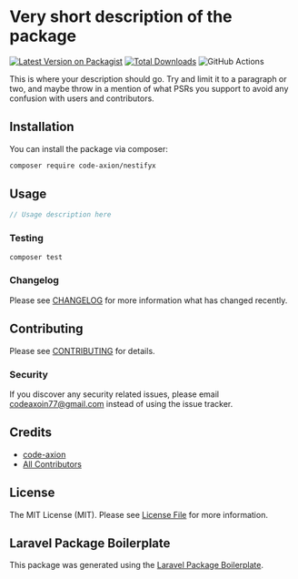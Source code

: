 # Very short description of the package

[![Latest Version on Packagist](https://img.shields.io/packagist/v/code-axion/nestifyx.svg?style=flat-square)](https://packagist.org/packages/code-axion/nestifyx)
[![Total Downloads](https://img.shields.io/packagist/dt/code-axion/nestifyx.svg?style=flat-square)](https://packagist.org/packages/code-axion/nestifyx)
![GitHub Actions](https://github.com/code-axion/nestifyx/actions/workflows/main.yml/badge.svg)

This is where your description should go. Try and limit it to a paragraph or two, and maybe throw in a mention of what PSRs you support to avoid any confusion with users and contributors.

## Installation

You can install the package via composer:

```bash
composer require code-axion/nestifyx
```

## Usage

```php
// Usage description here
```

### Testing

```bash
composer test
```

### Changelog

Please see [CHANGELOG](CHANGELOG.md) for more information what has changed recently.

## Contributing

Please see [CONTRIBUTING](CONTRIBUTING.md) for details.

### Security

If you discover any security related issues, please email codeaxoin77@gmail.com instead of using the issue tracker.

## Credits

-   [code-axion](https://github.com/code-axion)
-   [All Contributors](../../contributors)

## License

The MIT License (MIT). Please see [License File](LICENSE.md) for more information.

## Laravel Package Boilerplate

This package was generated using the [Laravel Package Boilerplate](https://laravelpackageboilerplate.com).
